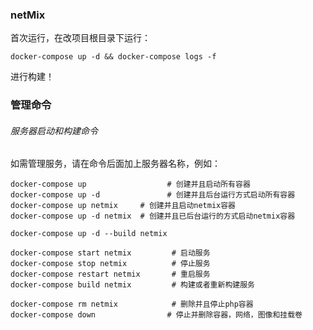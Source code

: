 ### netMix

首次运行，在改项目根目录下运行：

```
docker-compose up -d && docker-compose logs -f
```

进行构建！

### 管理命令

###### 服务器启动和构建命令

如需管理服务，请在命令后面加上服务器名称，例如：

```
docker-compose up                  # 创建并且启动所有容器
docker-compose up -d               # 创建并且后台运行方式启动所有容器
docker-compose up netmix     # 创建并且启动netmix容器
docker-compose up -d netmix  # 创建并且已后台运行的方式启动netmix容器

docker-compose up -d --build netmix

docker-compose start netmix         # 启动服务
docker-compose stop netmix          # 停止服务
docker-compose restart netmix       # 重启服务
docker-compose build netmix         # 构建或者重新构建服务

docker-compose rm netmix            # 删除并且停止php容器
docker-compose down                # 停止并删除容器，网络，图像和挂载卷
```
